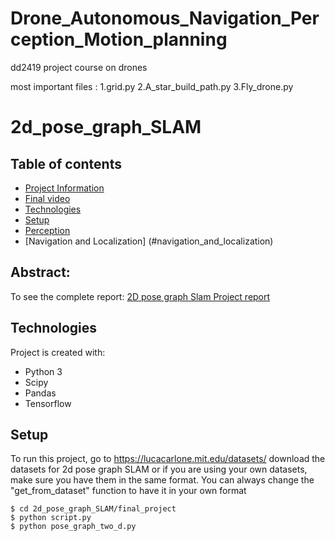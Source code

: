 # Drone_Autonomous_Navigation_Perception_Motion_planning
dd2419 project course on drones

most important files :
1.grid.py
2.A_star_build_path.py
3.Fly_drone.py


# 2d_pose_graph_SLAM

## Table of contents
* [Project Information](#general-info)
* [Final video](#video)
* [Technologies](#technologies)
* [Setup](#setup)
* [Perception](#perception)
* [Navigation and Localization] (#navigation_and_localization)

## Abstract:

To see the complete report: [2D pose graph Slam Project report](https://github.com/neilpradhan/2d_pose_graph_SLAM/blob/master/Applied_Estimation_Graph_Slam_Project_Report.pdf)
	
## Technologies
Project is created with:
* Python 3
* Scipy
* Pandas
* Tensorflow
	
## Setup
To run this project, go to https://lucacarlone.mit.edu/datasets/ download the datasets for 2d pose graph SLAM or if you are using your own datasets, make sure you have them in the same format. You can always change the "get_from_dataset" function to have it in your own format

```
$ cd 2d_pose_graph_SLAM/final_project
$ python script.py
$ python pose_graph_two_d.py
```


